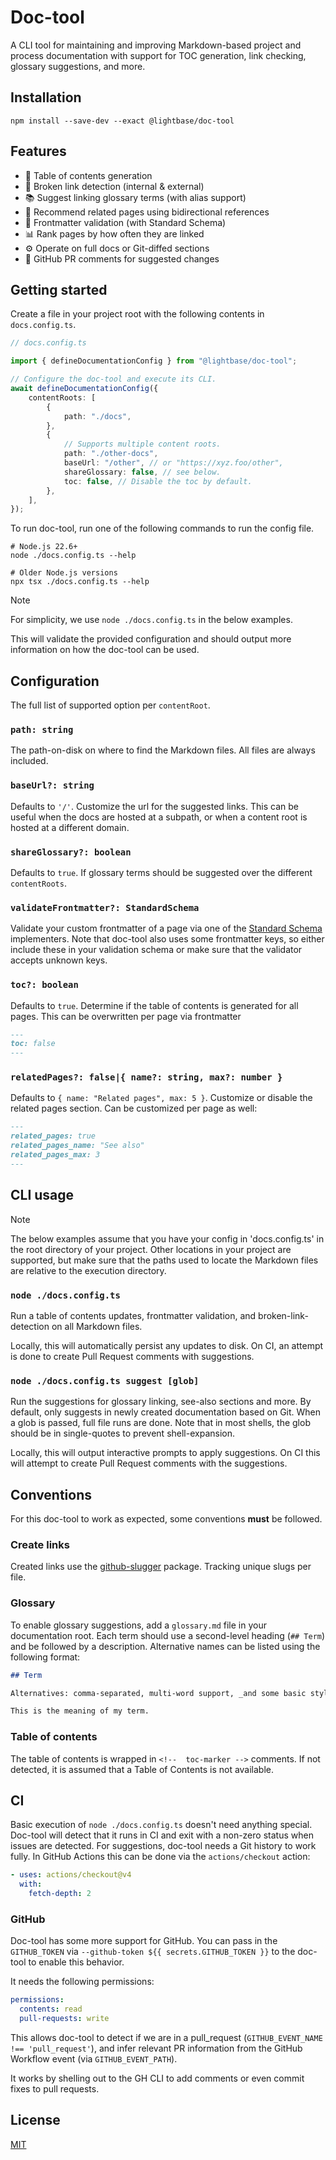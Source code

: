 # Doc-tool

A CLI tool for maintaining and improving Markdown-based project and process documentation
with support for TOC generation, link checking, glossary suggestions, and more.

## Installation

```shell
npm install --save-dev --exact @lightbase/doc-tool
```

## Features

- 🧭 Table of contents generation
- 🔗 Broken link detection (internal & external)
- 📚 Suggest linking glossary terms (with alias support)
- 🧠 Recommend related pages using bidirectional references
- 🧾 Frontmatter validation (with Standard Schema)
- 📊 Rank pages by how often they are linked
- ⚙️ Operate on full docs or Git-diffed sections
- 🤖 GitHub PR comments for suggested changes

## Getting started

Create a file in your project root with the following contents in `docs.config.ts`.

```ts
// docs.config.ts

import { defineDocumentationConfig } from "@lightbase/doc-tool";

// Configure the doc-tool and execute its CLI.
await defineDocumentationConfig({
	contentRoots: [
		{
			path: "./docs",
		},
		{
			// Supports multiple content roots.
			path: "./other-docs",
			baseUrl: "/other", // or "https://xyz.foo/other",
			shareGlossary: false, // see below.
			toc: false, // Disable the toc by default.
		},
	],
});
```

To run doc-tool, run one of the following commands to run the config file.

```shell
# Node.js 22.6+
node ./docs.config.ts --help

# Older Node.js versions
npx tsx ./docs.config.ts --help
```

> [!NOTE]
>
> For simplicity, we use `node ./docs.config.ts` in the below examples.

This will validate the provided configuration and should output more information on how
the doc-tool can be used.

## Configuration

The full list of supported option per `contentRoot`.

### `path: string`

The path-on-disk on where to find the Markdown files. All files are always included.

### `baseUrl?: string`

Defaults to `'/'`. Customize the url for the suggested links. This can be useful when the
docs are hosted at a subpath, or when a content root is hosted at a different domain.

### `shareGlossary?: boolean`

Defaults to `true`. If glossary terms should be suggested over the different
`contentRoots`.

### `validateFrontmatter?: StandardSchema`

Validate your custom frontmatter of a page via one of the
[Standard Schema](https://github.com/standard-schema/standard-schema?tab=readme-ov-file#what-schema-libraries-implement-the-spec)
implementers. Note that doc-tool also uses some frontmatter keys, so either include these
in your validation schema or make sure that the validator accepts unknown keys.

### `toc?: boolean`

Defaults to `true`. Determine if the table of contents is generated for all pages. This
can be overwritten per page via frontmatter

```md
---
toc: false
---
```

### `relatedPages?: false|{ name?: string, max?: number }`

Defaults to `{ name: "Related pages", max: 5 }`. Customize or disable the related pages
section. Can be customized per page as well:

```md
---
related_pages: true
related_pages_name: "See also"
related_pages_max: 3
---
```

## CLI usage

> [!NOTE]
>
> The below examples assume that you have your config in 'docs.config.ts' in the root
> directory of your project. Other locations in your project are supported, but make sure
> that the paths used to locate the Markdown files are relative to the execution
> directory.

### `node ./docs.config.ts`

Run a table of contents updates, frontmatter validation, and broken-link-detection on all
Markdown files.

Locally, this will automatically persist any updates to disk. On CI, an attempt is done to
create Pull Request comments with suggestions.

### `node ./docs.config.ts suggest [glob]`

Run the suggestions for glossary linking, see-also sections and more. By default, only
suggests in newly created documentation based on Git. When a glob is passed, full file
runs are done. Note that in most shells, the glob should be in single-quotes to prevent
shell-expansion.

Locally, this will output interactive prompts to apply suggestions. On CI this will
attempt to create Pull Request comments with the suggestions.

## Conventions

For this doc-tool to work as expected, some conventions **must** be followed.

### Create links

Created links use the [github-slugger](https://github.com/Flet/github-slugger/tree/master)
package. Tracking unique slugs per file.

### Glossary

To enable glossary suggestions, add a `glossary.md` file in your documentation root. Each
term should use a second-level heading (`## Term`) and be followed by a description.
Alternative names can be listed using the following format:

```md
## Term

Alternatives: comma-separated, multi-word support, _and some basic styles as well_.

This is the meaning of my term.
```

### Table of contents

The table of contents is wrapped in `<!--  toc-marker -->` comments. If not detected, it
is assumed that a Table of Contents is not available.

## CI

Basic execution of `node ./docs.config.ts` doesn't need anything special. Doc-tool will
detect that it runs in CI and exit with a non-zero status when issues are detected. For
suggestions, doc-tool needs a Git history to work fully. In GitHub Actions this can be
done via the `actions/checkout` action:

```yaml
- uses: actions/checkout@v4
  with:
    fetch-depth: 2
```

### GitHub

Doc-tool has some more support for GitHub. You can pass in the `GITHUB_TOKEN` via
`--github-token ${{ secrets.GITHUB_TOKEN }}` to the doc-tool to enable this behavior.

It needs the following permissions:

```yaml
permissions:
  contents: read
  pull-requests: write
```

This allows doc-tool to detect if we are in a pull_request
(`GITHUB_EVENT_NAME !== 'pull_request'`), and infer relevant PR information from the
GitHub Workflow event (via `GITHUB_EVENT_PATH`).

It works by shelling out to the GH CLI to add comments or even commit fixes to pull
requests.

## License

[MIT](./LICENSE)
